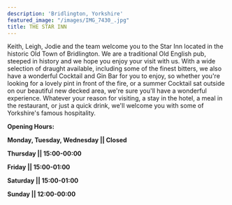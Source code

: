 ```yaml
---
description: 'Bridlington, Yorkshire'
featured_image: "/images/IMG_7430_.jpg"
title: THE STAR INN
---
```


Keith, Leigh, Jodie and the team welcome you to the Star Inn located in the historic Old Town of Bridlington.  We are a traditional Old English pub, steeped in history and we hope you enjoy your visit with us.  With a wide selection of draught available, including some of the finest bitters, we also have a wonderful Cocktail and Gin Bar for you to enjoy, so whether you're looking for a lovely pint in front of the fire, or a summer Cocktail sat outside on our beautiful new decked area, we're sure you'll have a wonderful experience.  Whatever your reason for visiting, a stay in the hotel, a meal in the restaurant, or just a quick drink, we'll welcome you with some of Yorkshire's famous hospitality.


**Opening Hours:**

**Monday, Tuesday, Wednesday || Closed**

**Thursday || 15:00-00:00**

**Friday || 15:00-01:00**

**Saturday || 15:00-01:00**

**Sunday || 12:00-00:00**